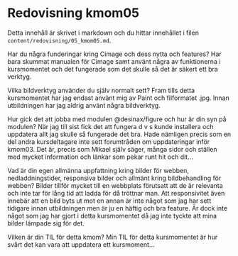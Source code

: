---
---
Redovisning kmom05
=========================

Detta innehåll är skrivet i markdown och du hittar innehållet i filen `content/redovisning/05_kmom05.md`.

Har du några funderingar kring Cimage och dess nytta och features?
Har bara skummat manualen för Cimage samt använt några av funktionerna i kursmomentet och det fungerade som det skulle så det är säkert ett bra verktyg.

Vilka bildverktyg använder du själv normalt sett?
Fram tills detta kursmomentet har jag endast använt mig av Paint och filformatet .jpg. Innan utbildningen har jag aldrig använt några bildverktyg.

Hur gick det att jobba med modulen @desinax/figure och hur är din syn på modulen? När jag till sist fick det att fungera d v s kunde installera och uppdatera allt jag skulle så fungerade det bra. Hade nämligen precis som en del andra kursdeltagare inte sett forumtråden om uppdateringar inför kmom03. Det är, precis som Mikael själv säger, många sidor och ställen med mycket information och länkar som pekar runt hit och dit...

Vad är din egen allmänna uppfattning kring bilder för webben, nedladdningstider, responsiva bilder och allmänt kring bildbehandling för webben? Bilder tillför mycket till en webbplats förutsatt att de är relevanta och inte tar för lång tid att ladda för då tröttnar man. Att responsivitet även innebär att en bild byts ut mot en annan är inte något som jag har sett tidigare innan utbildningen men är ju en häftig och bra feature. Är dock inte något som jag har gjort i detta kursmomentet då jag inte tyckte att mina bilder lämpade sig för det.  

Vilken är din TIL för detta kmom? Min TIL för detta kursmomentet är hur svårt det kan vara att uppdatera ett kursmoment...
